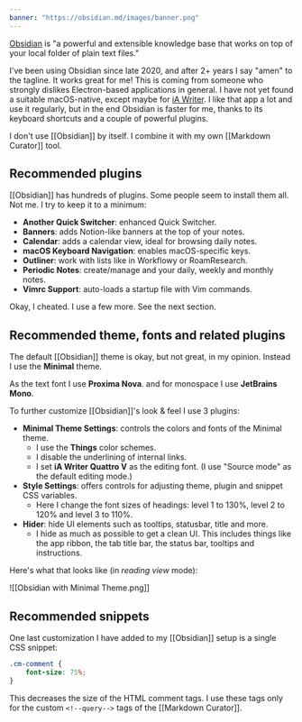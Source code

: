 ```yaml
---
banner: "https://obsidian.md/images/banner.png"
---
```

[Obsidian](https://obsidian.md) is "a powerful and extensible knowledge base that works on top of your local folder of plain text files."

I've been using Obsidian since late 2020, and after 2+ years I say "amen" to the tagline. It works great for me! This is coming from someone who  strongly dislikes Electron-based applications in general. I have not yet found a suitable macOS-native, except maybe for [iA Writer](https://ia.net/writer). I like that app a lot and use it regularly, but in the end Obsidian is faster for me, thanks to its keyboard shortcuts and a couple of powerful plugins.

I don't use [[Obsidian]] by itself. I combine it with my own [[Markdown Curator]] tool.

## Recommended plugins

[[Obsidian]] has hundreds of plugins. Some people seem to install them all. Not me. I try to keep it to a minimum:

- **Another Quick Switcher**: enhanced Quick Switcher.
- **Banners**: adds Notion-like banners at the top of your notes.
- **Calendar**: adds a calendar view, ideal for browsing daily notes.
- **macOS Keyboard Navigation**: enables macOS-specific keys.
- **Outliner**: work with lists like in Workflowy or RoamResearch.
- **Periodic Notes**: create/manage and your daily, weekly and monthly notes.
- **Vimrc Support**: auto-loads a startup file with Vim commands.

Okay, I cheated. I use a few more. See the next section.

## Recommended theme, fonts and related plugins

The default [[Obsidian]] theme is okay, but not great, in my opinion. Instead I use the **Minimal** theme. 

As the text font I use **Proxima Nova**. and for monospace I use **JetBrains Mono**.

To further customize [[Obsidian]]'s look & feel I use 3 plugins:

- **Minimal Theme Settings**: controls the colors and fonts of the Minimal theme.
	- I use the **Things** color schemes. 
	- I disable the underlining of internal links.
	- I set **iA Writer Quattro V** as the editing font. (I use "Source mode" as the default editing mode.)
- **Style Settings**: offers controls for adjusting theme, plugin and snippet CSS variables.
	- Here I change the font sizes of headings: level 1 to 130%, level 2 to 120% and level 3 to 110%.
- **Hider**: hide UI elements such as tooltips, statusbar, title and more.
	- I hide as much as possible to get a clean UI. This includes things like the app ribbon, the tab title bar, the status bar, tooltips and instructions.

Here's what that looks like (in *reading view* mode):

![[Obsidian with Minimal Theme.png]]

## Recommended snippets

One last customization I have added to my [[Obsidian]] setup is a single CSS snippet:

```css
.cm-comment {
	font-size: 75%;
}
```

This decreases the size of the HTML comment tags. I use these tags only for the custom `<!--query-->` tags of the [[Markdown Curator]].
